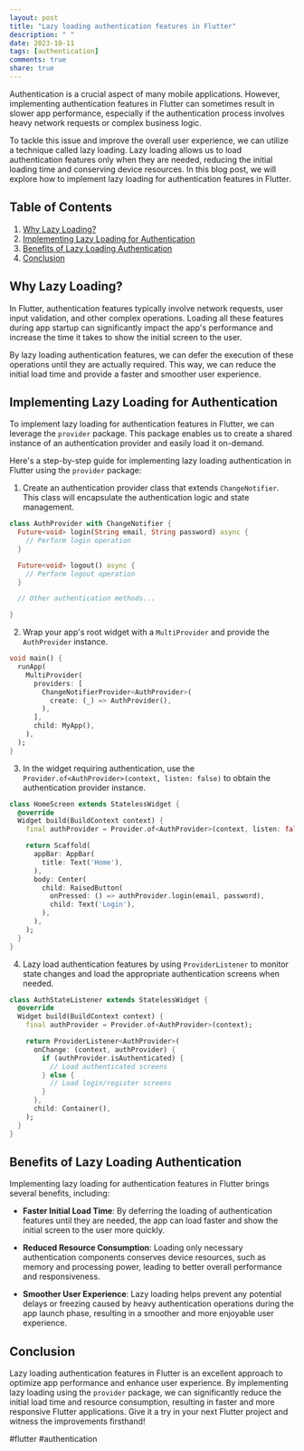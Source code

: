 ```yaml
---
layout: post
title: "Lazy loading authentication features in Flutter"
description: " "
date: 2023-10-11
tags: [authentication]
comments: true
share: true
---
```


Authentication is a crucial aspect of many mobile applications. However, implementing authentication features in Flutter can sometimes result in slower app performance, especially if the authentication process involves heavy network requests or complex business logic. 

To tackle this issue and improve the overall user experience, we can utilize a technique called lazy loading. Lazy loading allows us to load authentication features only when they are needed, reducing the initial loading time and conserving device resources. In this blog post, we will explore how to implement lazy loading for authentication features in Flutter.

## Table of Contents
1. [Why Lazy Loading?](#why-lazy-loading)
2. [Implementing Lazy Loading for Authentication](#implementing-lazy-loading-for-authentication)
3. [Benefits of Lazy Loading Authentication](#benefits-of-lazy-loading-authentication)
4. [Conclusion](#conclusion)

## <a name="why-lazy-loading"></a>Why Lazy Loading?

In Flutter, authentication features typically involve network requests, user input validation, and other complex operations. Loading all these features during app startup can significantly impact the app's performance and increase the time it takes to show the initial screen to the user.

By lazy loading authentication features, we can defer the execution of these operations until they are actually required. This way, we can reduce the initial load time and provide a faster and smoother user experience.

## <a name="implementing-lazy-loading-for-authentication"></a>Implementing Lazy Loading for Authentication

To implement lazy loading for authentication features in Flutter, we can leverage the `provider` package. This package enables us to create a shared instance of an authentication provider and easily load it on-demand.

Here's a step-by-step guide for implementing lazy loading authentication in Flutter using the `provider` package:

1. Create an authentication provider class that extends `ChangeNotifier`. This class will encapsulate the authentication logic and state management.

```dart
class AuthProvider with ChangeNotifier {
  Future<void> login(String email, String password) async {
    // Perform login operation
  }

  Future<void> logout() async {
    // Perform logout operation
  }

  // Other authentication methods...

}
```

2. Wrap your app's root widget with a `MultiProvider` and provide the `AuthProvider` instance.

```dart
void main() {
  runApp(
    MultiProvider(
      providers: [
        ChangeNotifierProvider<AuthProvider>(
          create: (_) => AuthProvider(),
        ),
      ],
      child: MyApp(),
    ),
  );
}
```

3. In the widget requiring authentication, use the `Provider.of<AuthProvider>(context, listen: false)` to obtain the authentication provider instance.

```dart
class HomeScreen extends StatelessWidget {
  @override
  Widget build(BuildContext context) {
    final authProvider = Provider.of<AuthProvider>(context, listen: false);

    return Scaffold(
      appBar: AppBar(
        title: Text('Home'),
      ),
      body: Center(
        child: RaisedButton(
          onPressed: () => authProvider.login(email, password),
          child: Text('Login'),
        ),
      ),
    );
  }
}
```

4. Lazy load authentication features by using `ProviderListener` to monitor state changes and load the appropriate authentication screens when needed.

```dart
class AuthStateListener extends StatelessWidget {
  @override
  Widget build(BuildContext context) {
    final authProvider = Provider.of<AuthProvider>(context);

    return ProviderListener<AuthProvider>(
      onChange: (context, authProvider) {
        if (authProvider.isAuthenticated) {
          // Load authenticated screens
        } else {
          // Load login/register screens
        }
      },
      child: Container(),
    );
  }
}
```

## <a name="benefits-of-lazy-loading-authentication"></a>Benefits of Lazy Loading Authentication

Implementing lazy loading for authentication features in Flutter brings several benefits, including:

- **Faster Initial Load Time**: By deferring the loading of authentication features until they are needed, the app can load faster and show the initial screen to the user more quickly.

- **Reduced Resource Consumption**: Loading only necessary authentication components conserves device resources, such as memory and processing power, leading to better overall performance and responsiveness.

- **Smoother User Experience**: Lazy loading helps prevent any potential delays or freezing caused by heavy authentication operations during the app launch phase, resulting in a smoother and more enjoyable user experience.

## <a name="conclusion"></a>Conclusion

Lazy loading authentication features in Flutter is an excellent approach to optimize app performance and enhance user experience. By implementing lazy loading using the `provider` package, we can significantly reduce the initial load time and resource consumption, resulting in faster and more responsive Flutter applications. Give it a try in your next Flutter project and witness the improvements firsthand!

#flutter #authentication